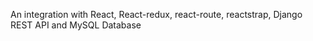 An integration with React, React-redux, react-route, reactstrap, Django REST API and MySQL Database
